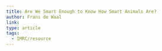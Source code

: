 ```yaml
---
title: Are We Smart Enough to Know How Smart Animals Are?
author: Frans de Waal
link: 
type: article
tags:
  - IMRC/resource
---
```

